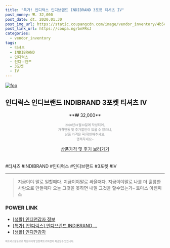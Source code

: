 ```yaml
--- 
title: "특가! 인디럭스 인디브랜드 INDIBRAND 3포켓 티셔츠 IV" 
post_money: ₩. 32,000 
post_date: dt. 2020.01.30 
post_img_url: https://static.coupangcdn.com/image/vendor_inventory/4b5c/b1f0ef880b1687ba91f25ce3e3ee0dff93311a317d70c3fed3e7037e6871.jpg 
post_link_url: https://coupa.ng/bnFRsJ 
categories: 
  - vendor_inventory 
tags: 
  - 티셔츠 
  - INDIBRAND 
  - 인디럭스 
  - 인디브랜드 
  - 3포켓 
  - IV 
--- 
```

[![foo](https://static.coupangcdn.com/image/vendor_inventory/4b5c/b1f0ef880b1687ba91f25ce3e3ee0dff93311a317d70c3fed3e7037e6871.jpg)](https://coupa.ng/bnFRsJ) 

## 인디럭스 인디브랜드 INDIBRAND 3포켓 티셔츠 IV 
<p style="text-align: center;">**₩ 32,000**</p> 
<p style="text-align: center;"><span style="color: #898c8f; font-family: Georgia,Times,serif; font-size: 0.75em;">2020년01월30일에 작성되어, <br>가격변동 및 추가할인이 있을 수 있으니,<br> 상품 가격을 꼭!확인해주세요.<br>행복하세요~</span> 
</p>	 
<div markdown="0" style="text-align: center;"><a href="https://coupa.ng/bnFRsJ" class="btn btn--success">상품가격 및 후기 보러가기</a></div> 
<br><br> 
  #티셔츠 #INDIBRAND #인디럭스 #인디브랜드 #3포켓 #IV 
<hr> 

> 지금이야 말로 일할때다. 지금이야말로 싸울때다. 지금이야말로 나를 더 훌륭한 사람으로 만들때다 오늘 그것을 못하면 내일 그것을 할수있는가–  토마스 아켐피스 


### POWER LINK

* <a href="https://blog.naver.com/sakai111/221759518179" target="_blank"> [생활] 인디언감자 정보 </a>
* <a href="https://blog.naver.com/santokki14/221790319762" target="_blank">[특가] [인디럭스] 인디브랜드 INDIBRAND ...</a>
* <a href="https://blog.naver.com/fasyy4321/221759248648" target="_blank"> [생활] 인디안감자  </a>

<span style="color: #898c8f; font-family: Georgia,Times,serif; font-size: 0.55em;">파트너스활동으로 작성자에게 일정액의 커미션이 제공될수 있습니다.</span> 
